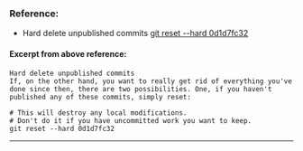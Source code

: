 ### Reference:
- Hard delete unpublished commits [git reset --hard 0d1d7fc32](https://stackoverflow.com/questions/4114095/how-do-i-revert-a-git-repository-to-a-previous-commit)

#### Excerpt from above reference:

```
Hard delete unpublished commits
If, on the other hand, you want to really get rid of everything you've done since then, there are two possibilities. One, if you haven't published any of these commits, simply reset:

# This will destroy any local modifications.
# Don't do it if you have uncommitted work you want to keep.
git reset --hard 0d1d7fc32
```

-------------------------
